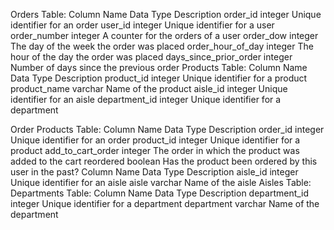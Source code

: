 Orders Table:
Column Name
Data Type
Description
order_id
integer
Unique identifier for an order
user_id
integer
Unique identifier for a user
order_number
integer
A counter for the orders of a user
order_dow
integer
The day of the week the order was placed
order_hour_of_day
integer
The hour of the day the order was placed
days_since_prior_order
integer
Number of days since the previous order
Products Table:
Column Name
Data Type
Description
product_id
integer
Unique identifier for a product
product_name
varchar
Name of the product
aisle_id
integer
Unique identifier for an aisle
department_id
integer
Unique identifier for a department


Order Products Table:
Column Name
Data Type
Description
order_id
integer
Unique identifier for an order
product_id
integer
Unique identifier for a product
add_to_cart_order
integer
The order in which the product was added to the cart
reordered
boolean
Has the product been ordered by this user in the past?
Column Name
Data Type
Description
aisle_id
integer
Unique identifier for an aisle
aisle
varchar
Name of the aisle
Aisles Table:
Departments Table:
Column Name
Data Type
Description
department_id
integer
Unique identifier for a department
department
varchar
Name of the department
